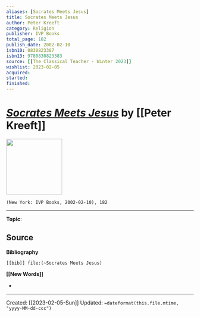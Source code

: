 ```yaml
---
aliases: [Socrates Meets Jesus]
title: Socrates Meets Jesus
author: Peter Kreeft
category: Religion
publisher: IVP Books
total_page: 182
publish_date: 2002-02-10
isbn10: 0830823387
isbn13: 9780830823383
source: [[The Classical Teacher - Winter 2023]]
wishlist: 2023-02-05
acquired: 
started: 
finished: 
---
```

# *[Socrates Meets Jesus]()* by [[Peter Kreeft]]

<img src="http://books.google.com/books/content?id=ljXswAEACAAJ&printsec=frontcover&img=1&zoom=1&source=gbs_api" width=150>

`(New York: IVP Books, 2002-02-10), 182`



--- 
**Topic**: 

**Source**
- 

**Bibliography**

```query
[[bib]] file:(~Socrates Meets Jesus)
```
 

**[[New Words]]**

- 

---
Created: [[2023-02-05-Sun]]
Updated: `=dateformat(this.file.mtime, "yyyy-MM-dd-ccc")`